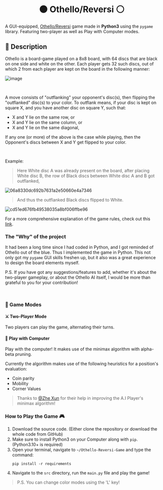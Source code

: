 <h1 align="center">⚫ Othello/Reversi ⚪ </h1>

A GUI-equipped, [Othello/Reversi](https://www.worldothello.org/about/about-othello/othello-rules/official-rules/english) game made in **Python3** using the `pygame` library. Featuring two-player as well as Play with Computer modes.

## 📜 Description
Othello is a board-game played on a 8x8 board, with 64 discs that are black on one side and white on the other. Each player gets 32 such discs, out of which 2 from each player are kept on the board in the following manner:

![image](https://github.com/TERNION-1121/Othello-Reversi-Game/assets/97667653/ea03fdd8-9abc-4b14-bdc9-7d983fb38041)

<br>

A move consists of "outflanking" your opponent's disc(s), then flipping the "outflanked" disc(s) to your color.
To outflank means, if your disc is kept on square X, and you have another disc on square Y, such that:
- X and Y lie on the same row, or
- X and Y lie on the same column, or
- X and Y lie on the same diagonal,

If any one (or more) of the above is the case while playing, then the Opponent's discs between X and Y get flipped to your color.

<br>

Example:

> Here White disc A was already present on the board, after placing White disc B, the row of Black discs between White disc A and B got outflanked,

![06a8330dc692b7631a2e50660e4a7346](https://github.com/TERNION-1121/Othello-Reversi-Game/assets/97667653/84feed70-ee16-4f4f-baad-39a3ecc148ed)

> And thus the outflanked Black discs flipped to White.

![cd51ed676fb49538035a8bf006ffbe96](https://github.com/TERNION-1121/Othello-Reversi-Game/assets/97667653/bafe9059-7a32-4d93-aaa2-bfc97a311fce)

For a more comprehensive explanation of the game rules, check out this [link](https://www.worldothello.org/about/about-othello/othello-rules/official-rules/english).

### The "Why" of the project

It had been a long time since I had coded in Python, and I got reminded of Othello out of the blue. Thus I implemented the game in Python. 
This not only got my `pygame` GUI skills freshen up, but it also was a great experience to design the board elements myself.

P.S. If you have got any suggestions/features to add, whether it's about the two-player gameplay, or about the Othello AI itself, I would be more than grateful to you for your contribution!

<br>

### 🎯 Game Modes

#### ⚔ Two-Player Mode 
Two players can play the game, alternating their turns.

#### 🤖 Play with Computer
Play with the computer! It makes use of the minimax algorithm with alpha-beta pruning. 

Currently the algorithm makes use of the following heuristics for a position's evaluation:
- Coin parity
- Mobility
- Corner Values

> Thanks to [@Zhe Xun](https://github.com/HersheyZinc) for their help in improving the A.I Player's minimax algorithm!

### How to Play the Game 🎮
1. Download the source code. (Either clone the repository or download the whole code from GitHub)
2. Make sure to install Python3 on your Computer along with `pip`. (Python3.10+ is required)
3. Open your terminal, navigate to `~/Othello-Reversi-Game` and type the command:
   ```
   pip install -r requirements
   ```
5. Navigate to the `src` directory, run the `main.py` file and play the game!
> P.S. You can change color modes using the 'L' key!
